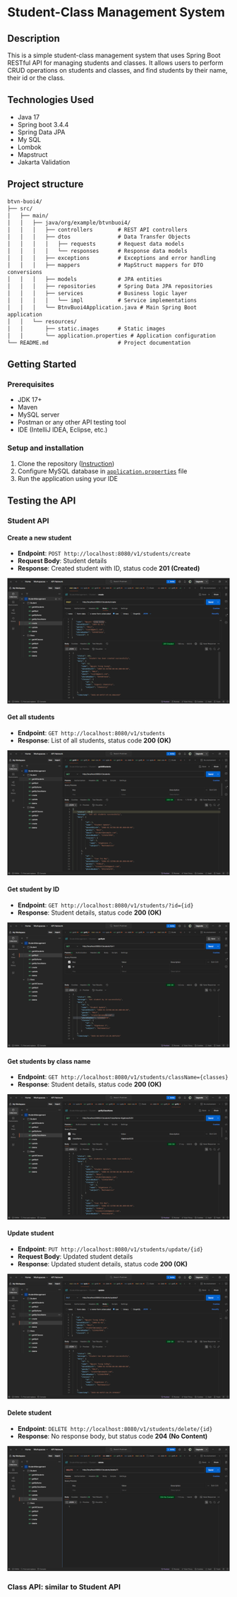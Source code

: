 # Student-Class Management System   
## Description
This is a simple student-class management system that uses Spring Boot RESTful API for managing students and classes. 
It allows users to perform CRUD operations on students and classes, and find students by their name, their id or the class.
## Technologies Used
- Java 17
- Spring boot 3.4.4
- Spring Data JPA
- My SQL
- Lombok
- Mapstruct
- Jakarta Validation
## Project structure
```
btvn-buoi4/
├── src/
│   ├── main/
│   │   ├── java/org/example/btvnbuoi4/
│   │   │   ├── controllers        # REST API controllers
│   │   │   ├── dtos               # Data Transfer Objects
│   │   │   │   ├── requests       # Request data models
│   │   │   │   └── responses      # Response data models
│   │   │   ├── exceptions         # Exceptions and error handling
│   │   │   ├── mappers            # MapStruct mappers for DTO conversions
│   │   │   ├── models             # JPA entities
│   │   │   ├── repositories       # Spring Data JPA repositories
│   │   │   ├── services           # Business logic layer
│   │   │   │   └── impl           # Service implementations
│   │   │   └── BtnvBuoi4Application.java # Main Spring Boot application
│   │   └── resources/
│   │       ├── static.images      # Static images
│   │       └── application.properties # Application configuration
└── README.md                      # Project documentation
```

## Getting Started
### Prerequisites
- JDK 17+
- Maven
- MySQL server
- Postman or any other API testing tool
- IDE (IntelliJ IDEA, Eclipse, etc.)
### Setup and installation
1. Clone the repository ([Instruction](https://spiderum.com/bai-dang/Cach-clone-mot-du-an-tu-Github-ve-May-UplUsqANeKCp))
2. Configure MySQL database in [`application.properties`](src/main/resources/application.properties) file
3. Run the application using your IDE
## Testing the API

### Student API

#### Create a new student
- **Endpoint**: `POST http://localhost:8080/v1/students/create`
- **Request Body**: Student details
- **Response**: Created student with ID, status code **201 (Created)**

![Create Student](src/main/resources/static/images/create-student.png)

#### Get all students
- **Endpoint**: `GET http://localhost:8080/v1/students`
- **Response**: List of all students, status code **200 (OK)**

![Get All Students](src/main/resources/static/images/get-all-students.png)

#### Get student by ID
- **Endpoint**: `GET http://localhost:8080/v1/students/?id={id}`
- **Response**: Student details, status code **200 (OK)**

![Get student by id](src/main/resources/static/images/get-student-by-id.png)

#### Get students by class name
- **Endpoint**: `GET http://localhost:8080/v1/students/className={classes}`
- **Response**: Student details, status code **200 (OK)**

![Get Students by className](src/main/resources/static/images/get-student-by-class-name.png)

#### Update student
- **Endpoint**: `PUT http://localhost:8080/v1/students/update/{id}`
- **Request Body**: Updated student details
- **Response**: Updated student details, status code **200 (OK)**

![Update Student](src/main/resources/static/images/update-student.png)

#### Delete student
- **Endpoint**: `DELETE http://localhost:8080/v1/students/delete/{id}`
- **Response**: No response body, but status code **204 (No Content)**

![Delete Student](src/main/resources/static/images/delete-student.png)

### Class API: similar to Student API

    